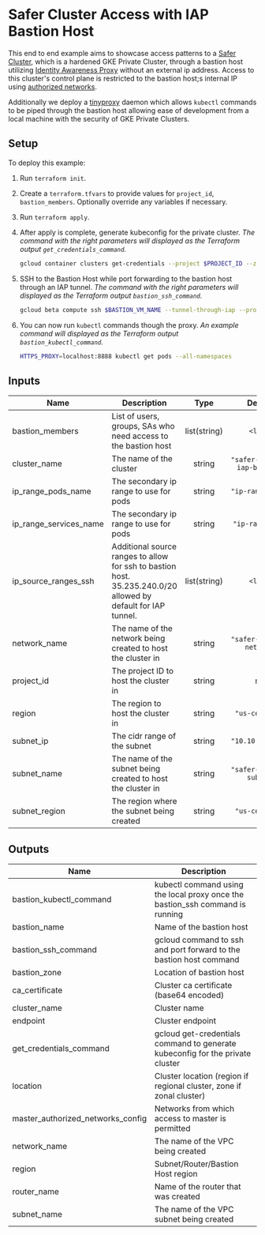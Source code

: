 # Safer Cluster Access with IAP Bastion Host

This end to end example aims to showcase access patterns to a [Safer Cluster](../../modules/safer-cluster/README.md), which is a hardened GKE Private Cluster, through a bastion host utilizing [Identity Awareness Proxy](https://cloud.google.com/iap/) without an external ip address. Access to this cluster's control plane is restricted to the bastion host;s internal IP using [authorized networks](https://cloud.google.com/kubernetes-engine/docs/how-to/authorized-networks#overview).

Additionally we deploy a [tinyproxy](https://tinyproxy.github.io/) daemon which allows `kubectl` commands to be piped through the bastion host allowing ease of development from a local machine with the security of GKE Private Clusters.

## Setup

To deploy this example:

1. Run `terraform init`.

2. Create a `terraform.tfvars` to provide values for `project_id`, `bastion_members`. Optionally override any variables if necessary.

3. Run `terraform apply`.

4. After apply is complete, generate kubeconfig for the private cluster. _The command with the right parameters will displayed as the Terraform output `get_credentials_command`._

   ```sh
   gcloud container clusters get-credentials --project $PROJECT_ID --zone $ZONE --internal-ip $CLUSTER_NAME
   ```

5. SSH to the Bastion Host while port forwarding to the bastion host through an IAP tunnel. _The command with the right parameters will displayed as the Terraform output `bastion_ssh_command`._

   ```sh
   gcloud beta compute ssh $BASTION_VM_NAME --tunnel-through-iap --project $PROJECT_ID --zone $ZONE -- -L8888:127.0.0.1:8888
   ```

6. You can now run `kubectl` commands though the proxy. _An example command will displayed as the Terraform output `bastion_kubectl_command`._

   ```sh
   HTTPS_PROXY=localhost:8888 kubectl get pods --all-namespaces
   ```

 <!-- BEGINNING OF PRE-COMMIT-TERRAFORM DOCS HOOK -->
## Inputs

| Name | Description | Type | Default | Required |
|------|-------------|:----:|:-----:|:-----:|
| bastion\_members | List of users, groups, SAs who need access to the bastion host | list(string) | `<list>` | no |
| cluster\_name | The name of the cluster | string | `"safer-cluster-iap-bastion"` | no |
| ip\_range\_pods\_name | The secondary ip range to use for pods | string | `"ip-range-pods"` | no |
| ip\_range\_services\_name | The secondary ip range to use for pods | string | `"ip-range-svc"` | no |
| ip\_source\_ranges\_ssh | Additional source ranges to allow for ssh to bastion host. 35.235.240.0/20 allowed by default for IAP tunnel. | list(string) | `<list>` | no |
| network\_name | The name of the network being created to host the cluster in | string | `"safer-cluster-network"` | no |
| project\_id | The project ID to host the cluster in | string | n/a | yes |
| region | The region to host the cluster in | string | `"us-central1"` | no |
| subnet\_ip | The cidr range of the subnet | string | `"10.10.10.0/24"` | no |
| subnet\_name | The name of the subnet being created to host the cluster in | string | `"safer-cluster-subnet"` | no |
| subnet\_region | The region where the subnet being created | string | `"us-central1"` | no |

## Outputs

| Name | Description |
|------|-------------|
| bastion\_kubectl\_command | kubectl command using the local proxy once the bastion_ssh command is running |
| bastion\_name | Name of the bastion host |
| bastion\_ssh\_command | gcloud command to ssh and port forward to the bastion host command |
| bastion\_zone | Location of bastion host |
| ca\_certificate | Cluster ca certificate (base64 encoded) |
| cluster\_name | Cluster name |
| endpoint | Cluster endpoint |
| get\_credentials\_command | gcloud get-credentials command to generate kubeconfig for the private cluster |
| location | Cluster location (region if regional cluster, zone if zonal cluster) |
| master\_authorized\_networks\_config | Networks from which access to master is permitted |
| network\_name | The name of the VPC being created |
| region | Subnet/Router/Bastion Host region |
| router\_name | Name of the router that was created |
| subnet\_name | The name of the VPC subnet being created |

 <!-- END OF PRE-COMMIT-TERRAFORM DOCS HOOK -->
